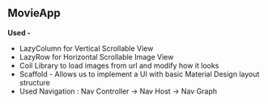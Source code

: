 ## MovieApp
**Used -**

* LazyColumn for Vertical Scrollable View 
* LazyRow for Horizontal Scrollable Image View
* Coil Library to load images from url and modify how it looks
* Scaffold - Allows us to implement a UI with basic Material Design layout structure 
* Used Navigation : Nav Controller -> Nav Host -> Nav Graph


